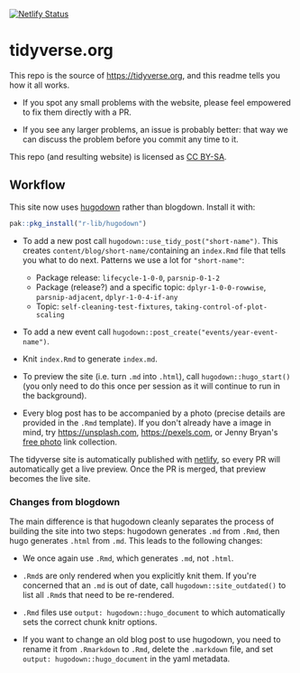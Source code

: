 [![Netlify Status](https://api.netlify.com/api/v1/badges/90b72bec-4010-40b3-bce3-2d84c3fd417f/deploy-status)](https://app.netlify.com/sites/tidyverse-org/deploys)

# tidyverse.org

This repo is the source of <https://tidyverse.org>, and this readme tells you 
how it all works. 

* If you spot any small problems with the website, please feel empowered to fix 
  them directly with a PR. 
  
* If you see any larger problems, an issue is probably better: that way we can 
  discuss the problem before you commit any time to it.

This repo (and resulting website) is licensed as [CC BY-SA](LICENSE.md).

## Workflow

This site now uses [hugodown](http://github.com/r-lib/hugodown/issues) rather than blogdown. Install it with:

```r
pak::pkg_install("r-lib/hugodown")
```

* To add a new post call `hugodown::use_tidy_post("short-name")`. 
  This creates `content/blog/short-name/`containing an `index.Rmd` file that 
  tells you what to do next. Patterns we use a lot for `"short-name"`:
  
  - Package release: `lifecycle-1-0-0`, `parsnip-0-1-2`
  - Package (release?) and a specific topic: `dplyr-1-0-0-rowwise`, `parsnip-adjacent`, `dplyr-1-0-4-if-any`
  - Topic: `self-cleaning-test-fixtures`, `taking-control-of-plot-scaling`
  
* To add a new event call `hugodown::post_create("events/year-event-name")`.

* Knit `index.Rmd` to generate `index.md`.

* To preview the site (i.e. turn `.md` into `.html`), call 
  `hugodown::hugo_start()` (you only need to do this once per session as it
  will continue to run in the background).

* Every blog post has to be accompanied by a photo (precise details are 
  provided in the `.Rmd` template). If you don't already have a image in 
  mind, try <https://unsplash.com>, <https://pexels.com>, or Jenny Bryan's 
  [free photo](https://github.com/jennybc/free-photos) link collection. 
  
The tidyverse site is automatically published with [netlify](http://netlify.com/), so every PR will automatically get a live preview. Once the PR is merged, that preview becomes the live site.

### Changes from blogdown

The main difference is that hugodown cleanly separates the process of building the site into two steps: hugodown generates `.md` from `.Rmd`,  then hugo generates `.html` from `.md`. This leads to the following changes:

* We once again use `.Rmd`, which generates `.md`, not `.html`.

* `.Rmd`s are only rendered when you explicitly knit them. If you're concerned
  that an `.md` is out of date, call `hugodown::site_outdated()` to list all 
  `.Rmd`s that need to be re-rendered.

* `.Rmd` files use `output: hugodown::hugo_document` to which automatically sets
  the correct chunk knitr options.

* If you want to change an old blog post to use hugodown, you need to rename
  it from `.Rmarkdown` to `.Rmd`, delete the `.markdown` file, and set
  `output: hugodown::hugo_document` in the yaml metadata.
